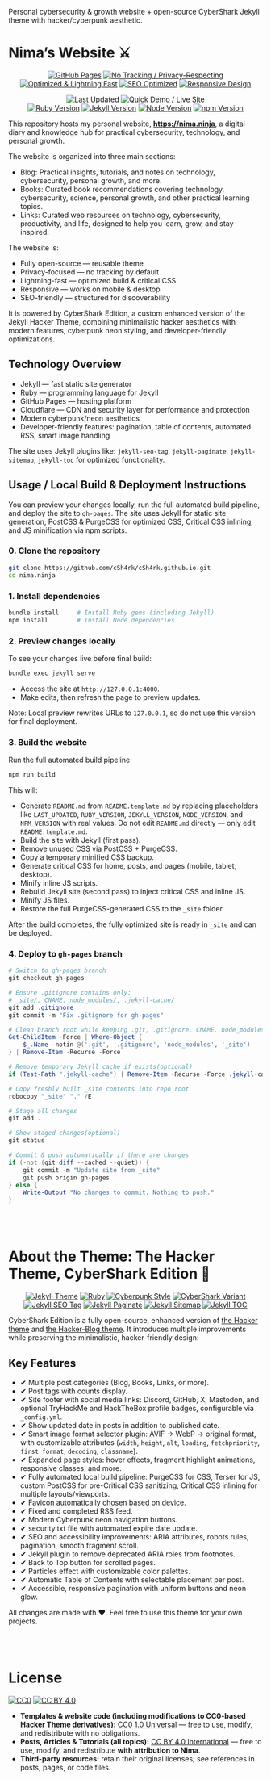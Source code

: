<!-- ⚙️ TEMPLATE NOTICE ⚙️
The README.template.md file is the source template used to generate README.md.
The script update-badges.js replaces placeholders like `LAST_UPDATED`, `RUBY_VERSION`, etc.
⚠️ Do NOT edit README.md directly — it is automatically overwritten.
Only edit README.template.md file if you want to change content or badge layout. -->

Personal cybersecurity & growth website + open-source CyberShark Jekyll theme with hacker/cyberpunk aesthetic.

# Nima’s Website ⚔

<!-- Website Features / Core -->
<p align="center">
  <!-- Core website features -->
  <a href="https://pages.github.com"><img src="https://img.shields.io/badge/Hosted_on-GitHub_Pages-181717?logo=github&logoColor=white" alt="GitHub Pages"></a>
  <a href="#"><img src="https://img.shields.io/badge/Privacy-Focused-brightgreen?logo=lock&logoColor=white" alt="No Tracking / Privacy-Respecting"></a>
  <a href="#"><img src="https://img.shields.io/badge/Performance-Lightning%20Fast-yellow?logo=zap&logoColor=white" alt="Optimized & Lightning Fast"></a>
  <a href="https://developers.google.com/search/docs/fundamentals/seo-starter-guide"><img src="https://img.shields.io/badge/SEO-Optimized-00cc88?logo=google&logoColor=white" alt="SEO Optimized"></a>
  <a href="https://developer.mozilla.org/en-US/docs/Learn/CSS/CSS_layout/Responsive_Design"><img src="https://img.shields.io/badge/Responsive-Design-blue?logo=css3&logoColor=white" alt="Responsive Design"></a>
</p>

<!-- Maintenance / Versions / Quick Demo -->
<p align="center">
  <!-- ⚠️ This badge is auto-updated by update-badges.js. Do NOT manually edit the date! -->
  <a href="#"><img src="https://img.shields.io/badge/Last_Updated-{{LAST_UPDATED}}-lightgrey?logo=github&logoColor=white" alt="Last Updated"></a>
  <a href="https://nima.ninja"><img src="https://img.shields.io/badge/Quick_Demo-Live%20Site-00bfff?logo=firefox&logoColor=white" alt="Quick Demo / Live Site"></a>
  <br>
  <!-- Dependencies -->
  <!-- ⚠️ This badge is auto-updated by update-badges.js. Do NOT manually edit the version! -->
  <a href="https://www.ruby-lang.org/"><img src="https://img.shields.io/badge/Ruby-{{RUBY_VERSION}}-cc342d?logo=ruby&logoColor=white" alt="Ruby Version"></a>
  <!-- ⚠️ This badge is auto-updated by update-badges.js. Do NOT manually edit the version! -->
  <a href="https://jekyllrb.com/"><img src="https://img.shields.io/badge/Jekyll-{{JEKYLL_VERSION}}-f06529?logo=jekyll&logoColor=white" alt="Jekyll Version"></a>
  <!-- ⚠️ This badge is auto-updated by update-badges.js. Do NOT manually edit the version! -->
  <a href="https://nodejs.org/"><img src="https://img.shields.io/badge/Node-{{NODE_VERSION}}-339933?logo=node.js&logoColor=white" alt="Node Version"></a>
  <!-- ⚠️ This badge is auto-updated by update-badges.js. Do NOT manually edit the version! -->
  <a href="https://www.npmjs.com/"><img src="https://img.shields.io/badge/npm-{{NPM_VERSION}}-blue?logo=npm&logoColor=white" alt="npm Version"></a>
</p>

This repository hosts my personal website, **https://nima.ninja**, a digital diary and knowledge hub for practical cybersecurity, technology, and personal growth.

The website is organized into three main sections:

- Blog: Practical insights, tutorials, and notes on technology, cybersecurity, personal growth, and more.
- Books: Curated book recommendations covering technology, cybersecurity, science, personal growth, and other practical learning topics.
- Links: Curated web resources on technology, cybersecurity, productivity, and life, designed to help you learn, grow, and stay inspired.

The website is:

- Fully open-source — reusable theme
- Privacy-focused — no tracking by default
- Lightning-fast — optimized build & critical CSS
- Responsive — works on mobile & desktop
- SEO-friendly — structured for discoverability

It is powered by CyberShark Edition, a custom enhanced version of the Jekyll Hacker Theme, combining minimalistic hacker aesthetics with modern features, cyberpunk neon styling, and developer-friendly optimizations.

## Technology Overview

- Jekyll — fast static site generator
- Ruby — programming language for Jekyll
- GitHub Pages — hosting platform
- Cloudflare — CDN and security layer for performance and protection
- Modern cyberpunk/neon aesthetics
- Developer-friendly features: pagination, table of contents, automated RSS, smart image handling

The site uses Jekyll plugins like: `jekyll-seo-tag`, `jekyll-paginate`, `jekyll-sitemap`, `jekyll-toc` for optimized functionality.

## Usage / Local Build & Deployment Instructions

You can preview your changes locally, run the full automated build pipeline, and deploy the site to `gh-pages`. The site uses Jekyll for static site generation, PostCSS & PurgeCSS for optimized CSS, Critical CSS inlining, and JS minification via npm scripts.

### 0. Clone the repository

```bash
git clone https://github.com/cSh4rk/cSh4rk.github.io.git
cd nima.ninja
```

### 1. Install dependencies

```bash
bundle install     # Install Ruby gems (including Jekyll)
npm install        # Install Node dependencies
```

### 2. Preview changes locally

To see your changes live before final build:

```bash
bundle exec jekyll serve
```

- Access the site at `http://127.0.0.1:4000`.
- Make edits, then refresh the page to preview updates.

Note: Local preview rewrites URLs to `127.0.0.1`, so do not use this version for final deployment.

### 3. Build the website

Run the full automated build pipeline:

```bash
npm run build
```

This will:

- Generate `README.md` from `README.template.md` by replacing placeholders like `LAST_UPDATED`, `RUBY_VERSION`, `JEKYLL_VERSION`, `NODE_VERSION`, and `NPM_VERSION` with real values. Do not edit `README.md` directly — only edit `README.template.md`.
- Build the site with Jekyll (first pass).
- Remove unused CSS via PostCSS + PurgeCSS.
- Copy a temporary minified CSS backup.
- Generate critical CSS for home, posts, and pages (mobile, tablet, desktop).
- Minify inline JS scripts.
- Rebuild Jekyll site (second pass) to inject critical CSS and inline JS.
- Minify JS files.
- Restore the full PurgeCSS-generated CSS to the `_site` folder.

After the build completes, the fully optimized site is ready in `_site` and can be deployed.

### 4. Deploy to `gh-pages` branch

```powershell
# Switch to gh-pages branch
git checkout gh-pages

# Ensure .gitignore contains only:
# _site/, CNAME, node_modules/, .jekyll-cache/
git add .gitignore
git commit -m "Fix .gitignore for gh-pages"

# Clean branch root while keeping .git, .gitignore, CNAME, node_modules
Get-ChildItem -Force | Where-Object {
    $_.Name -notin @('.git', '.gitignore', 'node_modules', '_site')
} | Remove-Item -Recurse -Force

# Remove temporary Jekyll cache if exists(optional)
if (Test-Path ".jekyll-cache") { Remove-Item -Recurse -Force .jekyll-cache }

# Copy freshly built _site contents into repo root
robocopy "_site" "." /E

# Stage all changes
git add .

# Show staged changes(optional)
git status

# Commit & push automatically if there are changes
if (-not (git diff --cached --quiet)) {
    git commit -m "Update site from _site"
    git push origin gh-pages
} else {
    Write-Output "No changes to commit. Nothing to push."
}
```

<br>
<br>

# About the Theme: The Hacker Theme, CyberShark Edition 🦈

<!-- Theme / Tech Stack -->
<p align="center">
  <a href="https://jekyllrb.com"><img src="https://img.shields.io/badge/Jekyll-Theme-f06529?logo=jekyll&logoColor=white" alt="Jekyll Theme"></a>
  <a href="https://www.ruby-lang.org/"><img src="https://img.shields.io/badge/Built_with-Ruby-cc342d?logo=ruby&logoColor=white" alt="Ruby"></a>
  <a href="https://en.wikipedia.org/wiki/Cyberpunk"><img src="https://img.shields.io/badge/Style-Cyberpunk-ff00ff?logo=css3&logoColor=white" alt="Cyberpunk Style"></a>
  <a href="#"><img src="https://img.shields.io/badge/Variant-CyberShark-00ffff?logo=shark&logoColor=black" alt="CyberShark Variant"></a>
  <br>
  <!-- Jekyll Plugins -->
  <a href="https://jekyll.github.io/jekyll-seo-tag/"><img src="https://img.shields.io/badge/Plugin-jekyll--seo--tag-orange?logo=jekyll&logoColor=white" alt="Jekyll SEO Tag"></a>
  <a href="https://github.com/jekyll/jekyll-paginate"><img src="https://img.shields.io/badge/Plugin-jekyll--paginate-blue?logo=jekyll&logoColor=white" alt="Jekyll Paginate"></a>
  <a href="https://github.com/jekyll/jekyll-sitemap"><img src="https://img.shields.io/badge/Plugin-jekyll--sitemap-lightgrey?logo=jekyll&logoColor=white" alt="Jekyll Sitemap"></a>
  <a href="https://github.com/toshimaru/jekyll-toc"><img src="https://img.shields.io/badge/Plugin-jekyll--toc-lightgreen?logo=jekyll&logoColor=white" alt="Jekyll TOC"></a>
</p>

CyberShark Edition is a fully open-source, enhanced version of [the Hacker theme](https://github.com/pages-themes/hacker) and [the Hacker-Blog theme](https://github.com/tocttou/hacker-blog). It introduces multiple improvements while preserving the minimalistic, hacker-friendly design:

## Key Features

- ✔ Multiple post categories (Blog, Books, Links, or more).
- ✔ Post tags with counts display.
- ✔ Site footer with social media links: Discord, GitHub, X, Mastodon, and optional TryHackMe and HackTheBox profile badges, configurable via `_config.yml`.
- ✔ Show updated date in posts in addition to published date.
- ✔ Smart image format selector plugin: AVIF → WebP → original format, with customizable attributes (`width`, `height`, `alt`, `loading`, `fetchpriority`, `first_format`, `decoding`, `classname`).
- ✔ Expanded page styles: hover effects, fragment highlight animations, responsive classes, and more.
- ✔ Fully automated local build pipeline: PurgeCSS for CSS, Terser for JS, custom PostCSS for pre-Critical CSS sanitizing, Critical CSS inlining for multiple layouts/viewports.
- ✔ Favicon automatically chosen based on device.
- ✔ Fixed and completed RSS feed.
- ✔ Modern Cyberpunk neon navigation buttons.
- ✔ security.txt file with automated expire date update.
- ✔ SEO and accessibility improvements: ARIA attributes, robots rules, pagination, smooth fragment scroll.
- ✔ Jekyll plugin to remove deprecated ARIA roles from footnotes.
- ✔ Back to Top button for scrolled pages.
- ✔ Particles effect with customizable color palettes.
- ✔ Automatic Table of Contents with selectable placement per post.
- ✔ Accessible, responsive pagination with uniform buttons and neon glow.

All changes are made with ❤. Feel free to use this theme for your own projects.

<br>
<br>

# License
[![CC0](https://img.shields.io/badge/License-CC0_1.0-lightgrey.svg)](https://creativecommons.org/publicdomain/zero/1.0/)
[![CC BY 4.0](https://img.shields.io/badge/License-CC_BY_4.0-blue.svg)](https://creativecommons.org/licenses/by/4.0/)

- **Templates & website code (including modifications to CC0-based Hacker Theme derivatives):** [CC0 1.0 Universal](https://creativecommons.org/publicdomain/zero/1.0/) — free to use, modify, and redistribute with no obligations.  
- **Posts, Articles & Tutorials (all topics):** [CC BY 4.0 International](https://creativecommons.org/licenses/by/4.0/) — free to use, modify, and redistribute **with attribution to Nima**.  
- **Third-party resources:** retain their original licenses; see references in posts, pages, or code files.